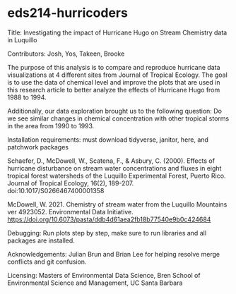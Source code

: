 # eds214-hurricoders
Title: Investigating the impact of Hurricane Hugo on Stream Chemistry data in Luquillo

Contributors: Josh, Yos, Takeen, Brooke

The purpose of this analysis is to compare and reproduce hurricane data visualizations at 4 different sites from Journal of Tropical Ecology. The goal is to use the data of chemical level and improve the plots that are used in this research article to better analyze the effects of Hurricane Hugo from 1988 to 1994. 

Additionally, our data exploration brought us to the following question: 
Do we see similar changes in chemical concentration with other tropical storms in the area from 1990 to 1993. 

Installation requirements: must download tidyverse, janitor, here, and patchwork packages

Schaefer, D., McDowell, W., Scatena, F., & Asbury, C. (2000). Effects of hurricane disturbance on stream water concentrations and fluxes in eight tropical forest watersheds of the Luquillo Experimental Forest, Puerto Rico. Journal of Tropical Ecology, 16(2), 189-207. doi:10.1017/S0266467400001358

McDowell, W. 2021. Chemistry of stream water from the Luquillo Mountains ver 4923052. Environmental Data Initiative. https://doi.org/10.6073/pasta/ddb4d61aea2fb18b77540e9b0c424684 

Debugging: 
Run plots step by step, make sure to run libraries and all packages are installed. 

Acknowledgements: 
Julian Brun and Brian Lee for helping resolve merge conflicts and git confusion. 

Licensing: 
Masters of Environmental Data Science, Bren School of Environmental Science and Management, UC Santa Barbara